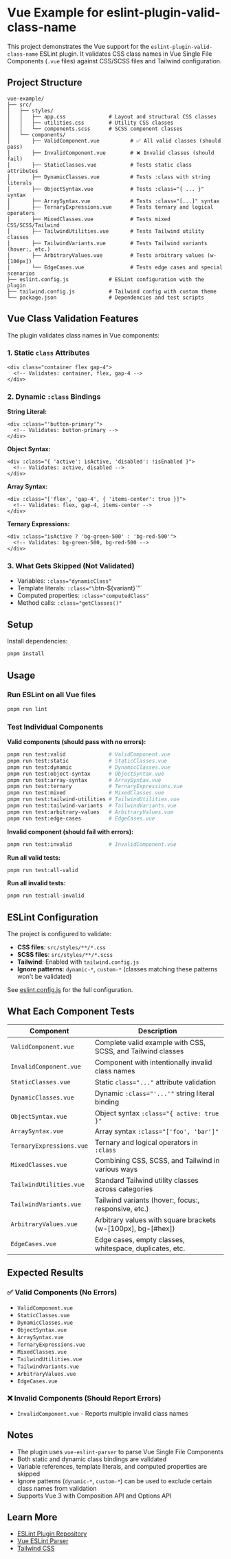 # Vue Example for eslint-plugin-valid-class-name

This project demonstrates the Vue support for the `eslint-plugin-valid-class-name` ESLint plugin. It validates CSS class names in Vue Single File Components (`.vue` files) against CSS/SCSS files and Tailwind configuration.

## Project Structure

```
vue-example/
├── src/
│   ├── styles/
│   │   ├── app.css              # Layout and structural CSS classes
│   │   ├── utilities.css        # Utility CSS classes
│   │   └── components.scss      # SCSS component classes
│   └── components/
│       ├── ValidComponent.vue          # ✅ All valid classes (should pass)
│       ├── InvalidComponent.vue        # ❌ Invalid classes (should fail)
│       ├── StaticClasses.vue           # Tests static class attributes
│       ├── DynamicClasses.vue          # Tests :class with string literals
│       ├── ObjectSyntax.vue            # Tests :class="{ ... }" syntax
│       ├── ArraySyntax.vue             # Tests :class="[...]" syntax
│       ├── TernaryExpressions.vue      # Tests ternary and logical operators
│       ├── MixedClasses.vue            # Tests mixed CSS/SCSS/Tailwind
│       ├── TailwindUtilities.vue       # Tests Tailwind utility classes
│       ├── TailwindVariants.vue        # Tests Tailwind variants (hover:, etc.)
│       ├── ArbitraryValues.vue         # Tests arbitrary values (w-[100px])
│       └── EdgeCases.vue               # Tests edge cases and special scenarios
├── eslint.config.js             # ESLint configuration with the plugin
├── tailwind.config.js           # Tailwind config with custom theme
└── package.json                 # Dependencies and test scripts
```

## Vue Class Validation Features

The plugin validates class names in Vue components:

### 1. Static `class` Attributes
```vue
<div class="container flex gap-4">
  <!-- Validates: container, flex, gap-4 -->
</div>
```

### 2. Dynamic `:class` Bindings

**String Literal:**
```vue
<div :class="'button-primary'">
  <!-- Validates: button-primary -->
</div>
```

**Object Syntax:**
```vue
<div :class="{ 'active': isActive, 'disabled': !isEnabled }">
  <!-- Validates: active, disabled -->
</div>
```

**Array Syntax:**
```vue
<div :class="['flex', 'gap-4', { 'items-center': true }]">
  <!-- Validates: flex, gap-4, items-center -->
</div>
```

**Ternary Expressions:**
```vue
<div :class="isActive ? 'bg-green-500' : 'bg-red-500'">
  <!-- Validates: bg-green-500, bg-red-500 -->
</div>
```

### 3. What Gets Skipped (Not Validated)

- Variables: `:class="dynamicClass"`
- Template literals: `:class="\`btn-${variant}\`"`
- Computed properties: `:class="computedClass"`
- Method calls: `:class="getClasses()"`

## Setup

Install dependencies:

```bash
pnpm install
```

## Usage

### Run ESLint on all Vue files

```bash
pnpm run lint
```

### Test Individual Components

**Valid components (should pass with no errors):**

```bash
pnpm run test:valid              # ValidComponent.vue
pnpm run test:static             # StaticClasses.vue
pnpm run test:dynamic            # DynamicClasses.vue
pnpm run test:object-syntax      # ObjectSyntax.vue
pnpm run test:array-syntax       # ArraySyntax.vue
pnpm run test:ternary            # TernaryExpressions.vue
pnpm run test:mixed              # MixedClasses.vue
pnpm run test:tailwind-utilities # TailwindUtilities.vue
pnpm run test:tailwind-variants  # TailwindVariants.vue
pnpm run test:arbitrary-values   # ArbitraryValues.vue
pnpm run test:edge-cases         # EdgeCases.vue
```

**Invalid component (should fail with errors):**

```bash
pnpm run test:invalid            # InvalidComponent.vue
```

**Run all valid tests:**

```bash
pnpm run test:all-valid
```

**Run all invalid tests:**

```bash
pnpm run test:all-invalid
```

## ESLint Configuration

The project is configured to validate:

- **CSS files**: `src/styles/**/*.css`
- **SCSS files**: `src/styles/**/*.scss`
- **Tailwind**: Enabled with `tailwind.config.js`
- **Ignore patterns**: `dynamic-*`, `custom-*` (classes matching these patterns won't be validated)

See [eslint.config.js](eslint.config.js) for the full configuration.

## What Each Component Tests

| Component | Description |
|-----------|-------------|
| `ValidComponent.vue` | Complete valid example with CSS, SCSS, and Tailwind classes |
| `InvalidComponent.vue` | Component with intentionally invalid class names |
| `StaticClasses.vue` | Static `class="..."` attribute validation |
| `DynamicClasses.vue` | Dynamic `:class="'...'"` string literal binding |
| `ObjectSyntax.vue` | Object syntax `:class="{ active: true }"` |
| `ArraySyntax.vue` | Array syntax `:class="['foo', 'bar']"` |
| `TernaryExpressions.vue` | Ternary and logical operators in `:class` |
| `MixedClasses.vue` | Combining CSS, SCSS, and Tailwind in various ways |
| `TailwindUtilities.vue` | Standard Tailwind utility classes across categories |
| `TailwindVariants.vue` | Tailwind variants (hover:, focus:, responsive, etc.) |
| `ArbitraryValues.vue` | Arbitrary values with square brackets (w-[100px], bg-[#hex]) |
| `EdgeCases.vue` | Edge cases, empty classes, whitespace, duplicates, etc. |

## Expected Results

### ✅ Valid Components (No Errors)
- `ValidComponent.vue`
- `StaticClasses.vue`
- `DynamicClasses.vue`
- `ObjectSyntax.vue`
- `ArraySyntax.vue`
- `TernaryExpressions.vue`
- `MixedClasses.vue`
- `TailwindUtilities.vue`
- `TailwindVariants.vue`
- `ArbitraryValues.vue`
- `EdgeCases.vue`

### ❌ Invalid Components (Should Report Errors)
- `InvalidComponent.vue` - Reports multiple invalid class names

## Notes

- The plugin uses `vue-eslint-parser` to parse Vue Single File Components
- Both static and dynamic class bindings are validated
- Variable references, template literals, and computed properties are skipped
- Ignore patterns (`dynamic-*`, `custom-*`) can be used to exclude certain class names from validation
- Supports Vue 3 with Composition API and Options API

## Learn More

- [ESLint Plugin Repository](../../README.md)
- [Vue ESLint Parser](https://github.com/vuejs/vue-eslint-parser)
- [Tailwind CSS](https://tailwindcss.com/)
